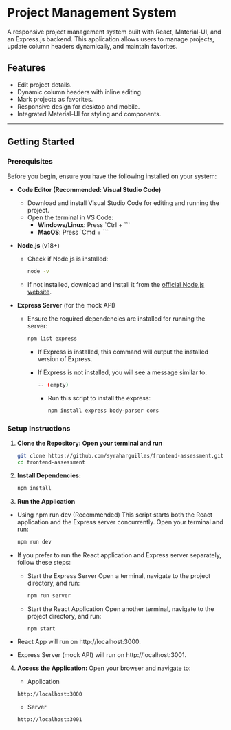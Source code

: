 # **Project Management System**

A responsive project management system built with React, Material-UI, and an Express.js backend. This application allows users to manage projects, update column headers dynamically, and maintain favorites.

## **Features**
- Edit project details.
- Dynamic column headers with inline editing.
- Mark projects as favorites.
- Responsive design for desktop and mobile.
- Integrated Material-UI for styling and components.

---

## **Getting Started**

### **Prerequisites**

Before you begin, ensure you have the following installed on your system:

- **Code Editor (Recommended: Visual Studio Code)**
  - Download and install Visual Studio Code for editing and running the project.
  - Open the terminal in VS Code:
    - **Windows/Linux**: Press `Ctrl + ```
    - **MacOS**: Press `Cmd + ```

- **Node.js** (v18+)
  - Check if Node.js is installed:
    ```bash
    node -v
    ```
  - If not installed, download and install it from the [official Node.js website](https://nodejs.org/).

- **Express Server** (for the mock API)
  - Ensure the required dependencies are installed for running the server:
    ```bash
    npm list express
    ```
    - If Express is installed, this command will output the installed version of Express.
    
    - If Express is not installed, you will see a message similar to:
      ```bash
      -- (empty)
      ```

      - Run this script to install the express:
        ```bash
        npm install express body-parser cors
        ```

### **Setup Instructions**
1. **Clone the Repository: Open your terminal and run**
   ```bash
   git clone https://github.com/syraharguilles/frontend-assessment.git
   cd frontend-assessment
   ```

2. **Install Dependencies:**
   ```bash
   npm install
   ```

3. **Run the Application**
  - Using npm run dev (Recommended)
    This script starts both the React application and the Express server concurrently. Open your terminal and run:
    ```bash
    npm run dev
    ```

  - If you prefer to run the React application and Express server separately, follow these steps:

    - Start the Express Server
      Open a terminal, navigate to the project directory, and run:
      ```bash
      npm run server
      ```
    - Start the React Application
      Open another terminal, navigate to the project directory, and run:
      ```bash
      npm start
      ```
  
  - React App will run on http://localhost:3000.
  - Express Server (mock API) will run on http://localhost:3001.

4. **Access the Application:**
   Open your browser and navigate to:
   - Application
   ```text
   http://localhost:3000
   ```

   - Server
   ```text
   http://localhost:3001
   ```